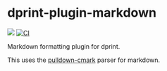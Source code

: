 # dprint-plugin-markdown

[![](https://img.shields.io/crates/v/dprint-plugin-markdown.svg)](https://crates.io/crates/dprint-plugin-markdown) [![CI](https://github.com/dprint/dprint-plugin-markdown/workflows/CI/badge.svg)](https://github.com/dprint/dprint-plugin-markdown/actions?query=workflow%3ACI)

Markdown formatting plugin for dprint.

This uses the [pulldown-cmark](https://github.com/raphlinus/pulldown-cmark) parser for markdown.
